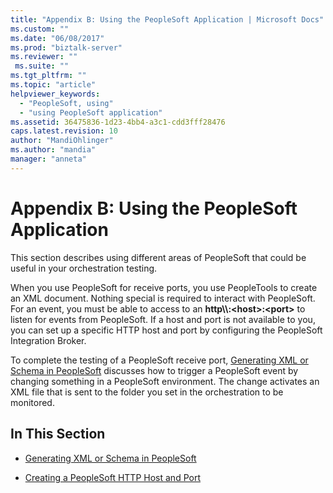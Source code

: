 ```yaml
---
title: "Appendix B: Using the PeopleSoft Application | Microsoft Docs"
ms.custom: ""
ms.date: "06/08/2017"
ms.prod: "biztalk-server"
ms.reviewer: ""
 ms.suite: ""
ms.tgt_pltfrm: ""
ms.topic: "article"
helpviewer_keywords: 
  - "PeopleSoft, using"
  - "using PeopleSoft application"
ms.assetid: 36475836-1d23-4bb4-a3c1-cdd3fff28476
caps.latest.revision: 10
author: "MandiOhlinger"
ms.author: "mandia"
manager: "anneta"
---
```

# Appendix B: Using the PeopleSoft Application
This section describes using different areas of PeopleSoft that could be useful in your orchestration testing.  
  
 When you use PeopleSoft for receive ports, you use PeopleTools to create an XML document. Nothing special is required to interact with PeopleSoft. For an event, you must be able to access to an **http\\\\:\<host>:\<port>** to listen for events from PeopleSoft. If a host and port is not available to you, you can set up a specific HTTP host and port by configuring the PeopleSoft Integration Broker.  
  
 To complete the testing of a PeopleSoft receive port, [Generating XML or Schema in PeopleSoft](../core/generating-xml-or-schema-in-peoplesoft.md) discusses how to trigger a PeopleSoft event by changing something in a PeopleSoft environment. The change activates an XML file that is sent to the folder you set in the orchestration to be monitored.  
  
## In This Section  
  
-   [Generating XML or Schema in PeopleSoft](../core/generating-xml-or-schema-in-peoplesoft.md)  
  
-   [Creating a PeopleSoft HTTP Host and Port](../core/creating-a-peoplesoft-http-host-and-port.md)